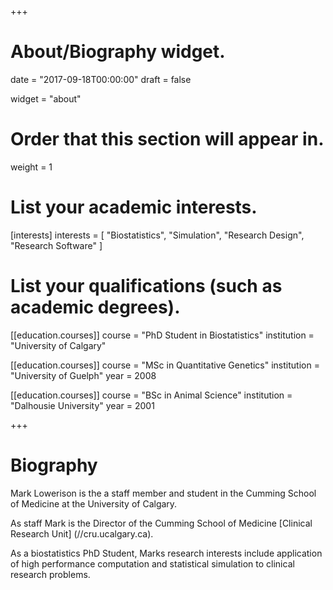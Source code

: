 +++
# About/Biography widget.

date = "2017-09-18T00:00:00"
draft = false

widget = "about"

# Order that this section will appear in.
weight = 1

# List your academic interests.
[interests]
  interests = [
    "Biostatistics",
    "Simulation",
    "Research Design",
    "Research Software"
  ]

# List your qualifications (such as academic degrees).
[[education.courses]]
  course = "PhD Student in Biostatistics"
  institution = "University of Calgary"
  

[[education.courses]]
  course = "MSc in Quantitative Genetics"
  institution = "University of Guelph"
  year = 2008

[[education.courses]]
  course = "BSc in Animal Science"
  institution = "Dalhousie University"
  year = 2001
 
+++

# Biography

Mark Lowerison is the a staff member and student in the Cumming School of Medicine at the University of Calgary.  

As staff Mark is the Director of the Cumming School of Medicine [Clinical Research Unit] (//cru.ucalgary.ca).  

As a biostatistics PhD Student, Marks research interests include application of high performance computation and statistical simulation to clinical research problems.  
